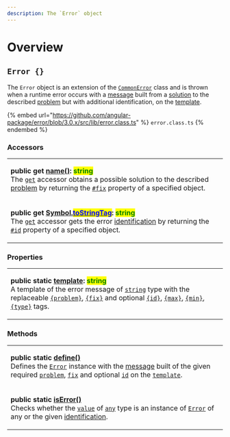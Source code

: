 ```yaml
---
description: The `Error` object
---
```


# Overview

## `Error {}`

The `Error` object is an extension of the [`CommonError`](broken-reference) class and is thrown when a runtime error occurs with a [message](https://app.gitbook.com/s/23iV8ygEQUrhqw7I3D8g/\~/changes/lXvTfsmAkHoNRKsQjxlq/commonerror/accessors/get-message) built from a [solution](https://app.gitbook.com/s/23iV8ygEQUrhqw7I3D8g/\~/changes/lXvTfsmAkHoNRKsQjxlq/commonerror/accessors/get-fix) to the described [problem](https://app.gitbook.com/s/23iV8ygEQUrhqw7I3D8g/\~/changes/lXvTfsmAkHoNRKsQjxlq/commonerror/accessors/get-problem) but with additional identification, on the [template](https://app.gitbook.com/s/23iV8ygEQUrhqw7I3D8g/\~/changes/lXvTfsmAkHoNRKsQjxlq/commonerror/accessors/get-template).

{% embed url="https://github.com/angular-package/error/blob/3.0.x/src/lib/error.class.ts" %}
`error.class.ts`
{% endembed %}

### Accessors

|                                                                                                                                                                                                                                                                                                                                                                                                                                                                                                                                                                                                                            |
| -------------------------------------------------------------------------------------------------------------------------------------------------------------------------------------------------------------------------------------------------------------------------------------------------------------------------------------------------------------------------------------------------------------------------------------------------------------------------------------------------------------------------------------------------------------------------------------------------------------------------- |
| <p><strong>public get</strong> <a href="accessors/get-name.md"><strong>name()</strong></a><strong>: </strong><mark style="color:green;"><strong>string</strong></mark><br>The <a href="https://developer.mozilla.org/en-US/docs/Web/JavaScript/Reference/Functions/get"><code>get</code></a> accessor obtains a possible solution to the described <a href="../commonerror/accessors/get-problem.md">problem</a> by returning the <a href="../commonerror/properties/fix.md"><code>#fix</code></a> property of a specified object.</p>                                                                                     |
| <p><strong>public get</strong> <a href="accessors/get-symbol.tostringtag.md"><strong>[Symbol.</strong><mark style="color:blue;"><strong>toStringTag</strong></mark><strong>]()</strong></a><strong>: </strong><mark style="color:green;"><strong>string</strong></mark><br>The <a href="https://developer.mozilla.org/en-US/docs/Web/JavaScript/Reference/Functions/get"><code>get</code></a> accessor gets the error <a href="../getting-started/basic-concepts.md#identification">identification</a> by returning the <a href="../commonerror/properties/id.md"><code>#id</code></a> property of a specified object.</p> |

### Properties

|                                                                                                                                                                                                                                                                                                                                                                                                                                                                                                                                                                                                                                                                                                                                                                                                                                                   |
| ------------------------------------------------------------------------------------------------------------------------------------------------------------------------------------------------------------------------------------------------------------------------------------------------------------------------------------------------------------------------------------------------------------------------------------------------------------------------------------------------------------------------------------------------------------------------------------------------------------------------------------------------------------------------------------------------------------------------------------------------------------------------------------------------------------------------------------------------- |
| <p><strong>public static</strong> <a href="../commonerror/properties/static-template.md"><strong>template</strong></a><strong>: </strong><mark style="color:green;"><strong>string</strong></mark><br>A template of the error message of <a href="https://developer.mozilla.org/en-US/docs/Web/JavaScript/Reference/Global_Objects/String"><code>string</code></a> type with the replaceable <a href="../commonerror/constructor.md#problem"><code>{problem}</code></a>, <a href="../commonerror/constructor.md#fix"><code>{fix}</code></a> and optional <a href="../commonerror/constructor.md#id"><code>{id}</code></a>, <a href="../commonerror/constructor.md#max"><code>{max}</code></a>, <a href="../commonerror/constructor.md#min"><code>{min}</code></a>, <a href="../commonerror/constructor.md#type"><code>{type}</code></a> tags.</p> |

### Methods

|                                                                                                                                                                                                                                                                                                                                                                                                                                                                                                                                                                                                            |
| ---------------------------------------------------------------------------------------------------------------------------------------------------------------------------------------------------------------------------------------------------------------------------------------------------------------------------------------------------------------------------------------------------------------------------------------------------------------------------------------------------------------------------------------------------------------------------------------------------------- |
| <p><strong>public static</strong> <a href="methods/static-define.md"><strong>define()</strong></a><br>Defines the <a href="overview.md#error"><code>Error</code></a> instance with the <a href="../commonerror/accessors/get-message.md">message</a> built of the given required <a href="methods/static-define.md#problem-string"><code>problem</code></a>, <a href="methods/static-define.md#fix-string"><code>fix</code></a> and optional <a href="methods/static-define.md#id-id"><code>id</code></a> on the <a href="methods/static-define.md#template-error.template"><code>template</code></a>.</p> |
| <p><strong>public static</strong> <a href="methods/static-iserror.md"><strong>isError()</strong></a><strong></strong><br><strong></strong>Checks whether the <a href="overview.md#value-any"><code>value</code></a> of <a href="https://www.typescriptlang.org/docs/handbook/2/everyday-types.html#any"><code>any</code></a> type is an instance of <a href="broken-reference"><code>Error</code></a> of any or the given <a href="overview.md#id-id">identification</a>.</p>                                                                                                                              |
